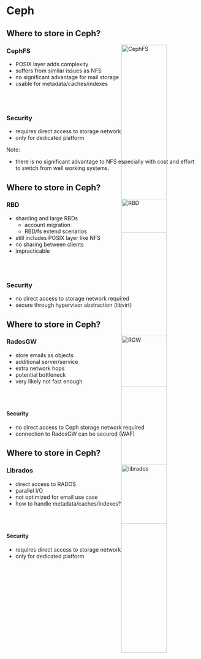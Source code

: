 <!-- .slide: data-state="section-break" id="section-break-3" data-timing="10s" -->
# Ceph


<!-- .slide: data-state="normal" id="ceph-store-emails-2" data-timing="20s" data-menu-title="Ceph: Option CephFS" -->
## Where to store in Ceph?

<div>
    <img style="width: 35%; left: 55%; position: absolute" alt="CephFS"
         data-src="images/cephfs.svg" />
</div>

### CephFS

* POSIX layer adds complexity <!-- .element class="fragment" -->
* suffers from similar issues as NFS <!-- .element class="fragment" -->
* no significant advantage for mail storage <!-- .element class="fragment" -->
* usable for metadata/caches/indexes <!-- .element class="fragment" -->
<br>
<br>

### Security <!-- .element class="fragment" -->
* requires direct access to storage network <!-- .element class="fragment" -->
* only for dedicated platform <!-- .element class="fragment" -->

Note:
- there is no significant advantage to NFS especially with cost and effort to switch from well working systems.


<!-- .slide: data-state="normal" id="ceph-store-emails-3" data-timing="20s" data-menu-title="Ceph: Option RBD" -->
## Where to store in Ceph?

<div>
    <img style="width: 35%; left: 55%; position: absolute" alt="RBD"
         data-src="images/rbd.svg" />
</div>

### RBD

* sharding and large RBDs <!-- .element class="fragment" -->
  * account migration <!-- .element class="fragment" -->
  * RBD/fs extend scenarios <!-- .element class="fragment" -->
* still includes POSIX layer like NFS <!-- .element class="fragment" -->
* no sharing between clients <!-- .element class="fragment" -->
* impracticable <!-- .element class="fragment" -->
<br>
<br>

### Security <!-- .element class="fragment" -->
* no direct access to storage network required <!-- .element class="fragment" -->
* secure through hypervisor abstraction (libvirt) <!-- .element class="fragment" -->


<!-- .slide: data-state="normal" id="ceph-store-emails-4" data-timing="20s" data-menu-title="Ceph: Option RadosGW" -->
## Where to store in Ceph?

<div>
    <img style="width: 35%; left: 55%; position: absolute" alt="RGW"
         data-src="images/rgw.svg" />
</div>

### RadosGW
* store emails as objects <!-- .element class="fragment" -->
* additional server/service <!-- .element class="fragment" --> 
* extra network hops <!-- .element class="fragment" -->
* potential bottleneck <!-- .element class="fragment" -->
* very likely not fast enough <!-- .element class="fragment" -->
<br>
<br>

#### <b>Security</b> <!-- .element class="fragment" -->
* no direct access to Ceph storage network required <!-- .element class="fragment" -->
* connection to RadosGW can be secured (WAF) <!-- .element class="fragment" -->


<!-- .slide: data-state="normal" id="ceph-store-emails-5" data-timing="20s" data-menu-title="Ceph: Option librados" -->
## Where to store in Ceph?

<div>
    <img style="width: 35%; left: 55%; position: absolute" alt="librados"
         data-src="images/librados.svg" />
</div>

### Librados
* direct access to RADOS <!-- .element class="fragment" -->
* parallel I/O <!-- .element class="fragment" -->
* not optimized for email use case<!-- .element class="fragment" -->
* how to handle metadata/caches/indexes? <!-- .element class="fragment" -->
<br>
<br>

#### <b>Security</b> <!-- .element class="fragment" -->
* requires direct access to storage network <!-- .element class="fragment" -->
* only for dedicated platform <!-- .element class="fragment" -->
